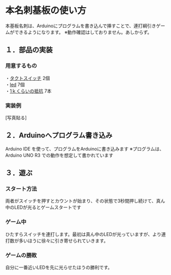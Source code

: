 # 本名刺基板の使い方

本基板名刺は、Arduinoにプログラムを書き込んで挿すことで、連打綱引きゲームができるようになります。
※動作確認はしておりません。あしからず。

## １．部品の実装
### 用意するもの
・[タクトスイッチ](https://akizukidenshi.com/catalog/g/gP-03647/)  2個 <br>
・[led](https://akizukidenshi.com/catalog/g/gI-11577/)  7個<br>
・[1ｋくらいの抵抗](https://akizukidenshi.com/catalog/g/gR-25102/)  7本<br>
### 実装例

[写真貼る]

## ２．Arduinoへプログラム書き込み

Arduino IDE を使って、プログラムをArduinoに書き込みます
※プログラムは、Arduino UNO R3 での動作を想定して書かれています

## ３．遊ぶ

### スタート方法

両者がスイッチを押すとカウントが始まり、その状態で3秒間押し続けて、真ん中のLEDが光るとゲームスタートです

### ゲーム中

ひたすらスイッチを連打します。最初は真ん中のLEDが光っていますが、より連打数が多いほうに徐々に引き寄せられていきます。

### ゲームの勝敗

自分に一番近いLEDを先に光らせたほうの勝利です。
